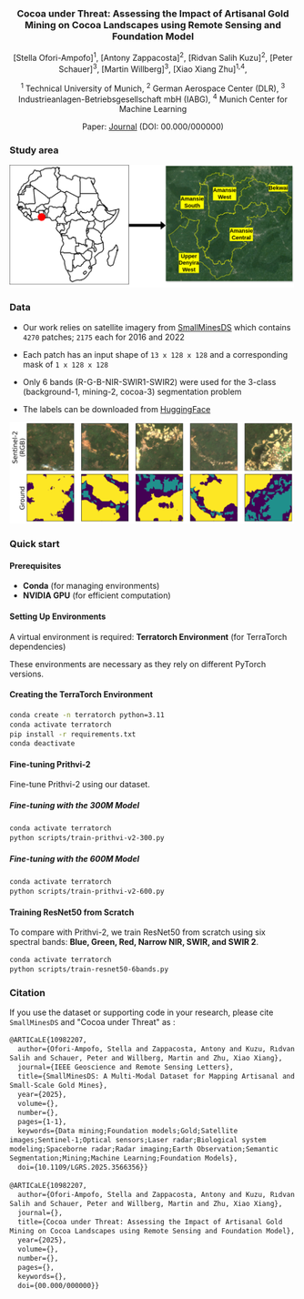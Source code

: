<div align="center">

<h3>Cocoa under Threat: Assessing the Impact of Artisanal Gold Mining on Cocoa Landscapes using Remote Sensing and Foundation Model</h3>

[Stella Ofori-Ampofo]<sup>1</sup>, [Antony Zappacosta]<sup>2</sup>, [Ridvan Salih Kuzu]<sup>2</sup>, [Peter Schauer]<sup>3</sup>, [Martin Willberg]<sup>3</sup>, [Xiao Xiang Zhu]<sup>1,4</sup>, 

<sup>1</sup> Technical University of Munich, <sup>2</sup> German Aerospace Center (DLR), <sup>3</sup> Industrieanlagen-Betriebsgesellschaft mbH (IABG), <sup>4</sup> Munich Center for Machine Learning

Paper: [Journal](https://github.com/ellaampy/ml_cocoa_mining/edit/main/README.md) (DOI: 00.000/000000)
</div>




### Study area

<img src="figs/study_area.png" alt="area of interest" width="500"/>

### Data 
- Our work relies on satellite imagery from [SmallMinesDS](https://huggingface.co/datasets/ellaampy/SmallMinesDS) which contains ```4270``` patches; ```2175``` each for 2016 and 2022

- Each patch has an input shape of ```13 x 128 x 128``` and a corresponding mask of ```1 x 128 x 128```
  
- Only 6 bands (R-G-B-NIR-SWIR1-SWIR2) were used for the 3-class (background-1, mining-2, cocoa-3) segmentation problem
  
- The labels can be downloaded from [HuggingFace](https://huggingface.co/datasets/ellaampy/SmallMinesDS)

<img src="figs/multilayer_sample_patches.png" alt="sample images" width="500"/>


### Quick start

#### Prerequisites
- **Conda** (for managing environments)
- **NVIDIA GPU** (for efficient computation)

#### Setting Up Environments
A virtual environment is required:
**Terratorch Environment** (for TerraTorch dependencies)

These environments are necessary as they rely on different PyTorch versions.

#### Creating the TerraTorch Environment
```bash
conda create -n terratorch python=3.11
conda activate terratorch
pip install -r requirements.txt
conda deactivate
```


#### Fine-tuning Prithvi-2
Fine-tune Prithvi-2 using our dataset.

##### Fine-tuning with the 300M Model
```bash
conda activate terratorch
python scripts/train-prithvi-v2-300.py
```

##### Fine-tuning with the 600M Model
```bash
conda activate terratorch
python scripts/train-prithvi-v2-600.py
```

#### Training ResNet50 from Scratch
To compare with Prithvi-2, we train ResNet50 from scratch using six spectral bands: **Blue, Green, Red, Narrow NIR, SWIR, and SWIR 2**.

```bash
conda activate terratorch
python scripts/train-resnet50-6bands.py
```

### Citation
If you use the dataset or supporting code in your research, please cite `SmallMinesDS` and "Cocoa under Threat" as :

```
@ARTICaLE{10982207,
  author={Ofori-Ampofo, Stella and Zappacosta, Antony and Kuzu, Rıdvan Salih and Schauer, Peter and Willberg, Martin and Zhu, Xiao Xiang},
  journal={IEEE Geoscience and Remote Sensing Letters}, 
  title={SmallMinesDS: A Multi-Modal Dataset for Mapping Artisanal and Small-Scale Gold Mines}, 
  year={2025},
  volume={},
  number={},
  pages={1-1},
  keywords={Data mining;Foundation models;Gold;Satellite images;Sentinel-1;Optical sensors;Laser radar;Biological system modeling;Spaceborne radar;Radar imaging;Earth Observation;Semantic Segmentation;Mining;Machine Learning;Foundation Models},
  doi={10.1109/LGRS.2025.3566356}}

@ARTICaLE{10982207,
  author={Ofori-Ampofo, Stella and Zappacosta, Antony and Kuzu, Rıdvan Salih and Schauer, Peter and Willberg, Martin and Zhu, Xiao Xiang},
  journal={}, 
  title={Cocoa under Threat: Assessing the Impact of Artisanal Gold Mining on Cocoa Landscapes using Remote Sensing and Foundation Model}, 
  year={2025},
  volume={},
  number={},
  pages={},
  keywords={},
  doi={00.000/000000}}

```
